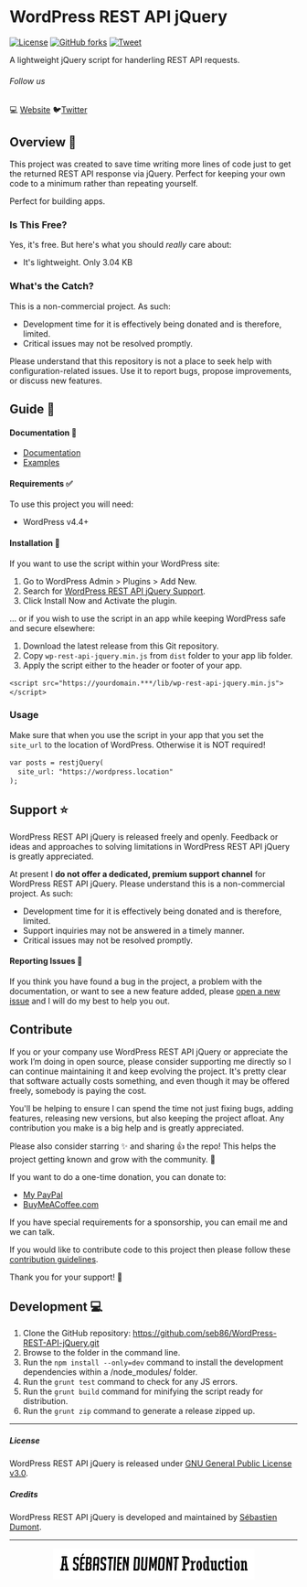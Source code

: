 # WordPress REST API jQuery

[![License](https://img.shields.io/badge/license-GPL--3.0%2B-red.svg)](https://github.com/seb86/WordPress-REST-API-jQuery/blob/master/LICENSE.md)
[![GitHub forks](https://img.shields.io/github/forks/seb86/WordPress-REST-API-jQuery.svg?style=flat)](https://github.com/seb86/WordPress-REST-API-jQuery/network)
[![Tweet](https://img.shields.io/twitter/url/http/shields.io.svg?style=social)](https://twitter.com/intent/tweet?text=RESTjQuery%20is%20a%20lightweight%20jQuery%20script%20for%20handling%20REST%20API%20requests%20from%20WordPress.%20—&url=https://restjquery.com&via=sebd86&hashtags=WordPress,RESTjQuery)

A lightweight jQuery script for handerling REST API requests.

###### Follow us
💻 [Website](https://restjquery.com) 🐦[Twitter](https://twitter.com/sebd86)


## Overview 🔔

This project was created to save time writing more lines of code just to get the returned REST API response via jQuery. Perfect for keeping your own code to a minimum rather than repeating yourself.

Perfect for building apps.

<!--If you need help with the script or want to join a community of developers who use the script you can join the Slack channel after paying a fee in your choice of currency. Simply visit [https://restjquery.com](https://restjquery.com) and select **"I would like some support"** and pay.

You will then be invited to the Slack team. Once you have created an account you can ask for help directly or talk with the rest of the community.

If you just want to show some appreciation for the project you can do that too.-->


### Is This Free?

Yes, it's free. But here's what you should _really_ care about:

* It's lightweight. Only 3.04 KB


### What's the Catch?

This is a non-commercial project. As such:

* Development time for it is effectively being donated and is therefore, limited.
* Critical issues may not be resolved promptly.

<!--If you:

* have a customization/integration requirement, or
* want to see another feature added, e.g. support for **eggs** or **donuts**,

...then I'd love to [hear from you](https://sebastiendumont.com/about/)!-->

Please understand that this repository is not a place to seek help with configuration-related issues. Use it to report bugs, propose improvements, or discuss new features.

## Guide 📘

#### Documentation 📖

* [Documentation](https://docs.restjquery.com/)
* [Examples](https://github.com/seb86/WordPress-REST-API-jQuery-Examples)


#### Requirements ✅

To use this project you will need:

* WordPress v4.4+


#### Installation 💽

If you want to use the script within your WordPress site:

1. Go to WordPress Admin > Plugins > Add New.
2. Search for [WordPress REST API jQuery Support](https://wordpress.org/plugins/wp-rest-api-jquery-support/).
3. Click Install Now and Activate the plugin.

... or if you wish to use the script in an app while keeping WordPress safe and secure elsewhere:

1. Download the latest release from this Git repository.
2. Copy `wp-rest-api-jquery.min.js` from `dist` folder to your app lib folder.
3. Apply the script either to the header or footer of your app.

```
<script src="https://yourdomain.***/lib/wp-rest-api-jquery.min.js"></script>
```


### Usage

Make sure that when you use the script in your app that you set the `site_url` to the location of WordPress. Otherwise it is NOT required!

```
var posts = restjQuery(
  site_url: "https://wordpress.location"
);
```


## Support ⭐

WordPress REST API jQuery is released freely and openly. Feedback or ideas and approaches to solving limitations in WordPress REST API jQuery is greatly appreciated.

At present I **do not offer a dedicated, premium support channel** for WordPress REST API jQuery. Please understand this is a non-commercial project. As such:

* Development time for it is effectively being donated and is therefore, limited.
* Support inquiries may not be answered in a timely manner.
* Critical issues may not be resolved promptly.

#### Reporting Issues 📝

If you think you have found a bug in the project, a problem with the documentation, or want to see a new feature added, please [open a new issue](https://github.com/seb86/WordPress-REST-API-jQuery/issues/new) and I will do my best to help you out.


## Contribute

If you or your company use WordPress REST API jQuery or appreciate the work I’m doing in open source, please consider supporting me directly so I can continue maintaining it and keep evolving the project. It's pretty clear that software actually costs something, and even though it may be offered freely, somebody is paying the cost.

You'll be helping to ensure I can spend the time not just fixing bugs, adding features, releasing new versions, but also keeping the project afloat. Any contribution you make is a big help and is greatly appreciated.

Please also consider starring ✨ and sharing 👍 the repo! This helps the project getting known and grow with the community. 🙏

If you want to do a one-time donation, you can donate to:
- [My PayPal](https://www.paypal.me/codebreaker)
- [BuyMeACoffee.com](https://www.buymeacoffee.com/sebastien)

<!--
Need to work on how to support monthly donations. Once I have figured it out, share details here.
-->
If you have special requirements for a sponsorship, you can email me and we can talk.

<!--
Uncomment this part once the project has a least one supporter.
[See all my amazing supports](#supporters) 🌟
-->

If you would like to contribute code to this project then please follow these [contribution guidelines](https://github.com/seb86/WordPress-REST-API-jQuery/blob/master/contributing.md).

Thank you for your support! 🙌


<!--## Supporters

> No supporters yet! 🔒-->


## Development 💻

1. Clone the GitHub repository: https://github.com/seb86/WordPress-REST-API-jQuery.git
2. Browse to the folder in the command line.
3. Run the `npm install --only=dev` command to install the development dependencies within a /node_modules/ folder.
4. Run the `grunt test` command to check for any JS errors.
5. Run the `grunt build` command for minifying the script ready for distribution.
6. Run the `grunt zip` command to generate a release zipped up.


---


##### License

WordPress REST API jQuery is released under [GNU General Public License v3.0](http://www.gnu.org/licenses/gpl-3.0.html).


##### Credits

WordPress REST API jQuery is developed and maintained by [Sébastien Dumont](https://sebastiendumont.com/about/).

---

<p align="center">
	<img src="https://raw.githubusercontent.com/seb86/my-open-source-readme-template/master/a-sebastien-dumont-production.png" width="353">
</p>

